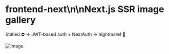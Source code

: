 # frontend-next\n\nNext.js SSR image gallery

Stalled ⛔ → JWT-based auth + NextAuth → nightmare! 👹

![image](https://github.com/user-attachments/assets/125af005-3434-473d-a34a-3ca55d17758c)

